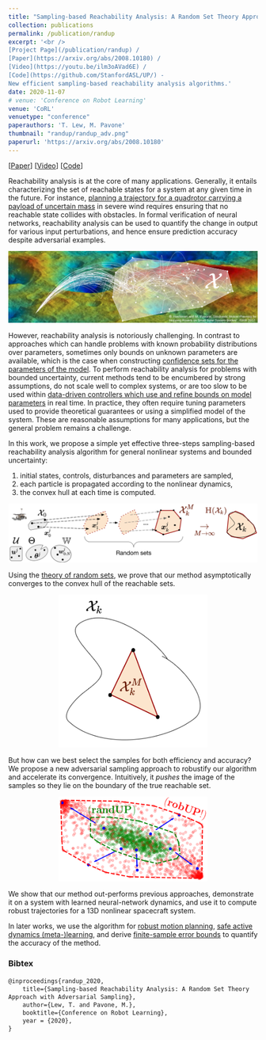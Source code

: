 ```yaml
---
title: "Sampling-based Reachability Analysis: A Random Set Theory Approach with Adversarial Sampling"
collection: publications
permalink: /publication/randup
excerpt: '<br />
[Project Page](/publication/randup) / 
[Paper](https://arxiv.org/abs/2008.10180) / 
[Video](https://youtu.be/ilm3oAVad6E) / 
[Code](https://github.com/StanfordASL/UP/) - 
New efficient sampling-based reachability analysis algorithms.'
date: 2020-11-07
# venue: 'Conference on Robot Learning'
venue: 'CoRL'
venuetype: "conference"
paperauthors: 'T. Lew, M. Pavone'
thumbnail: "randup/randup_adv.png"
paperurl: 'https://arxiv.org/abs/2008.10180'
---
```


[[Paper](https://arxiv.org/abs/2008.10180)] 
[[Video](https://youtu.be/ilm3oAVad6E)] 
[[Code](https://github.com/StanfordASL/UP/)] 


Reachability analysis is at the core of many applications. Generally, it entails characterizing the set of reachable states for a system at any given time in the future. For instance, [planning a trajectory for a quadrotor carrying a payload of uncertain mass](robustrrt) in severe wind requires ensuring that no reachable state collides with obstacles. In formal verification of neural networks, reachability analysis can be used to quantify the change in output for various input perturbations, and hence ensure prediction accuracy despite adversarial examples. 

![reachability](/images/randup/reachability.png)

However, reachability analysis is notoriously challenging. In contrast to approaches which can handle problems with known probability distributions over parameters, sometimes only bounds on unknown parameters are available, which is the case when constructing [confidence sets for the parameters of the model](https://papers.nips.cc/paper/2011/file/e1d5be1c7f2f456670de3d53c7b54f4a-Paper.pdf). To perform reachability analysis for problems with bounded uncertainty, current methods tend to be encumbered by strong assumptions, do not scale well to complex systems, or are too slow to be used within [data-driven controllers which use and refine bounds on model parameters](seels) in real time. In practice, they often require tuning parameters used to provide theoretical guarantees or using a simplified model of the system. These are reasonable assumptions for many applications, but the general problem remains a challenge. 

In this work, we propose a simple yet effective three-steps sampling-based reachability analysis algorithm for general nonlinear systems and bounded uncertainty:

1. initial states, controls, disturbances and parameters are sampled,
2. each particle is propagated according to the nonlinear dynamics,
3. the convex hull at each time is computed. 

<p style="text-align:center;"><img src="/images/randup/randup.png" width="800"></p>

Using the [theory of random sets](https://link.springer.com/book/10.1007/1-84628-150-4), we prove that our method asymptotically converges to the convex hull of the reachable sets.

<p style="text-align:center;"><img src="/images/randup/randup_growing.gif" width="300"></p>

But how can we best select the samples for both efficiency and accuracy?
We propose a new adversarial sampling approach to robustify our algorithm and accelerate its convergence. Intuitively, it *pushes* the image of the samples so they lie on the boundary of the true reachable set.


<p style="text-align:center;"><img src="/images/randup/randup_adv.png" width="300"></p>

We show that our method out-performs previous approaches, demonstrate it on a system with learned neural-network dynamics, and use it to compute robust trajectories for a 13D nonlinear spacecraft system. 

In later works, we use the algorithm for [robust motion planning](robustrrt), [safe active dynamics (meta-)learning](seels), and derive [finite-sample error bounds](randup_l4dc) to quantify the accuracy of the method.

### Bibtex

	@inproceedings{randup_2020,
		title={Sampling-based Reachability Analysis: A Random Set Theory Approach with Adversarial Sampling},
		author={Lew, T. and Pavone, M.},
		booktitle={Conference on Robot Learning},
		year = {2020},
	}